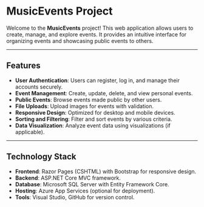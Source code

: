 # MusicEvents Project

Welcome to the **MusicEvents** project! This web application allows users to create, manage, and explore events. It provides an intuitive interface for organizing events and showcasing public events to others.

---

## Features

- **User Authentication**: Users can register, log in, and manage their accounts securely.
- **Event Management**: Create, update, delete, and view personal events.
- **Public Events**: Browse events made public by other users.
- **File Uploads**: Upload images for events with validation.
- **Responsive Design**: Optimized for desktop and mobile devices.
- **Sorting and Filtering**: Filter and sort events by various criteria.
- **Data Visualization**: Analyze event data using visualizations (if applicable).

---

## Technology Stack

- **Frontend**: Razor Pages (CSHTML) with Bootstrap for responsive design.
- **Backend**: ASP.NET Core MVC framework.
- **Database**: Microsoft SQL Server with Entity Framework Core.
- **Hosting**: Azure App Services (optional for deployment).
- **Tools**: Visual Studio, GitHub for version control.



